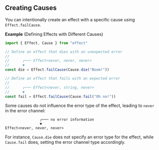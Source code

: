 ## Creating Causes

You can intentionally create an effect with a specific cause using `Effect.failCause`.

**Example** (Defining Effects with Different Causes)

```ts twoslash
import { Effect, Cause } from "effect"

// Define an effect that dies with an unexpected error
//
//      ┌─── Effect<never, never, never>
//      ▼
const die = Effect.failCause(Cause.die("Boom!"))

// Define an effect that fails with an expected error
//
//      ┌─── Effect<never, string, never>
//      ▼
const fail = Effect.failCause(Cause.fail("Oh no!"))
```

Some causes do not influence the error type of the effect, leading to `never` in the error channel:

```text showLineNumbers=false
                ┌─── no error information
                ▼
Effect<never, never, never>
```

For instance, `Cause.die` does not specify an error type for the effect, while `Cause.fail` does, setting the error channel type accordingly.
